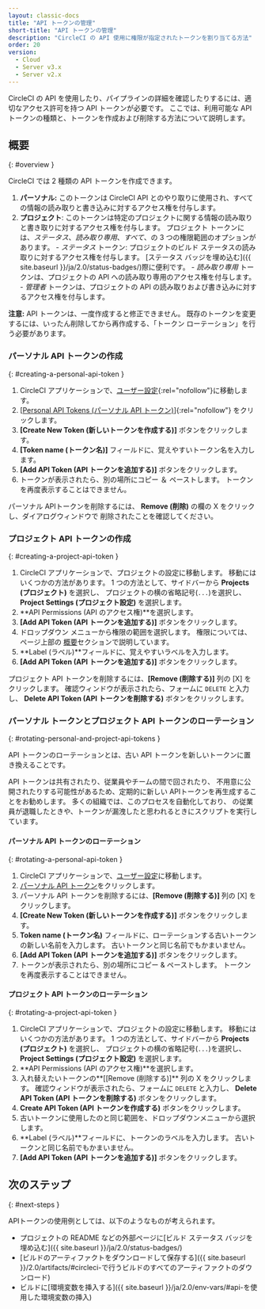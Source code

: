 ```yaml
---
layout: classic-docs
title: "API トークンの管理"
short-title: "API トークンの管理"
description: "CircleCI の API 使用に権限が指定されたトークンを割り当てる方法"
order: 20
version:
  - Cloud
  - Server v3.x
  - Server v2.x
---
```


CircleCI の API を使用したり、パイプラインの詳細を確認したりするには、適切なアクセス許可を持つ API トークンが必要です。 ここでは、利用可能な API トークンの種類と、トークンを作成および削除する方法について説明します。

## 概要
{: #overview }

CircleCI では 2 種類の API トークンを作成できます。

  1. **パーソナル:** このトークンは CircleCI API とのやり取りに使用され、すべての情報の読み取りと書き込みに対するアクセス権を付与します。
  2. **プロジェクト**: このトークンは特定のプロジェクトに関する情報の読み取りと書き取りに対するアクセス権を付与します。 プロジェクト トークンには、*ステータス*、*読み取り専用*、*すべて*、の 3 つの権限範囲のオプションがあります。
    - *ステータス* トークン: プロジェクトのビルド ステータスの読み取りに対するアクセス権を付与します。 [ステータス バッジを埋め込む]({{ site.baseurl }}/ja/2.0/status-badges/)際に便利です。
    - _読み取り専用_ トークンは、プロジェクトの API への読み取り専用のアクセス権を付与します。
    - _管理者_ トークンは、プロジェクトの API の読み取りおよび書き込みに対するアクセス権を付与します。

**注意:** API トークンは、一度作成すると修正できません。 既存のトークンを変更するには、いったん削除してから再作成する、「トークン ローテーション」を行う必要があります。

### パーソナル API トークンの作成
{: #creating-a-personal-api-token }

  1. CircleCI アプリケーションで、[ユーザー設定](https://app.circleci.com/settings/user){:rel="nofollow"}に移動します。
  2. [[Personal API Tokens (パーソナル API トークン)](https://app.circleci.com/settings/user/tokens)]{:rel="nofollow"} をクリックします。
  3. **[Create New Token (新しいトークンを作成する)]** ボタンをクリックします。
  4. **[Token name (トークン名)]** フィールドに、覚えやすいトークン名を入力します。
  5. **[Add API Token (API トークンを追加する)]** ボタンをクリックします。
  6. トークンが表示されたら、別の場所にコピー ＆ ペーストします。 トークンを再度表示することはできません。

パーソナル APIトークンを削除するには、 **Remove (削除)** の欄の X をクリックし、ダイアログウィンドウで 削除されたことを確認してください。

### プロジェクト API トークンの作成
{: #creating-a-project-api-token }

  1. CircleCI アプリケーションで、プロジェクトの設定に移動します。 移動にはいくつかの方法があります。 1 つの方法として、サイドバーから **Projects (プロジェクト)** を選択し、 プロジェクトの横の省略記号(`...`)を選択し、**Project Settings (プロジェクト設定)** を選択します。
  2. **API Permissions (API のアクセス権)**を選択します。
  3. **[Add API Token (API トークンを追加する)]** ボタンをクリックします。
  4. ドロップダウン メニューから権限の範囲を選択します。 権限については、ページ上部の [概要](#overview)セクションで説明しています。
  5. **Label (ラベル)**フィールドに、覚えやすいラベルを入力します。
  6. **[Add API Token (API トークンを追加する)]** ボタンをクリックします。

プロジェクト API トークンを削除するには、**[Remove (削除する)]** 列の [X] をクリックします。 確認ウィンドウが表示されたら、フォームに `DELETE` と入力し、 **Delete API Token (API トークンを削除する)** ボタンをクリックします。


### パーソナル トークンとプロジェクト API トークンのローテーション
{: #rotating-personal-and-project-api-tokens }

API トークンのローテーションとは、古い API トークンを新しいトークンに置き換えることです。

API トークンは共有されたり、従業員やチームの間で回されたり、 不用意に公開されたりする可能性があるため、定期的に新しい APIトークンを再生成することをお勧めします。 多くの組織では、このプロセスを自動化しており、 の従業員が退職したときや、トークンが漏洩したと思われるときにスクリプトを実行しています。

#### パーソナル API トークンのローテーション
{: #rotating-a-personal-api-token }

1. CircleCI アプリケーションで、[ユーザー設定](https://app.circleci.com/settings/user)に移動します。
1. [パーソナル API トークン](https://app.circleci.com/settings/user/tokens)をクリックします。
1. パーソナル API トークンを削除するには、**[Remove (削除する)]** 列の [X] をクリックします。
1. **[Create New Token (新しいトークンを作成する)]** ボタンをクリックします。
1. **Token name (トークン名)** フィールドに、ローテーションする古いトークンの新しい名前を入力します。 古いトークンと同じ名前でもかまいません。
1. **[Add API Token (API トークンを追加する)]** ボタンをクリックします。
1. トークンが表示されたら、別の場所にコピー & ペーストします。 トークンを再度表示することはできません。

#### プロジェクト API トークンのローテーション
{: #rotating-a-project-api-token }

1. CircleCI アプリケーションで、プロジェクトの設定に移動します。 移動にはいくつかの方法があります。 1 つの方法として、サイドバーから **Projects (プロジェクト)** を選択し、 プロジェクトの横の省略記号(`...`)を選択し、**Project Settings (プロジェクト設定)** を選択します。
1. **API Permissions (API のアクセス権)**を選択します。
1. 入れ替えたいトークンの**[[Remove (削除する)]** 列の X をクリックします。 確認ウィンドウが表示されたら、フォームに `DELETE` と入力し、 **Delete API Token (API トークンを削除する)** ボタンをクリックします。
1. **Create API Token (API トークンを作成する)** ボタンをクリックします。
1. 古いトークンに使用したのと同じ範囲を、ドロップダウンメニューから選択します。
1. **Label (ラベル)**フィールドに、トークンのラベルを入力します。 古いトークンと同じ名前でもかまいません。
1. **[Add API Token (API トークンを追加する)]** ボタンをクリックします。

## 次のステップ
{: #next-steps }

APIトークンの使用例としては、以下のようなものが考えられます。

  - プロジェクトの README などの外部ページに[ビルド ステータス バッジを埋め込む]({{ site.baseurl }}/ja/2.0/status-badges/)
  - [ビルドのアーティファクトをダウンロードして保存する]({{ site.baseurl }}/2.0/artifacts/#circleci-で行うビルドのすべてのアーティファクトのダウンロード)
  - ビルドに[環境変数を挿入する]({{ site.baseurl }}/ja/2.0/env-vars/#api-を使用した環境変数の挿入)
